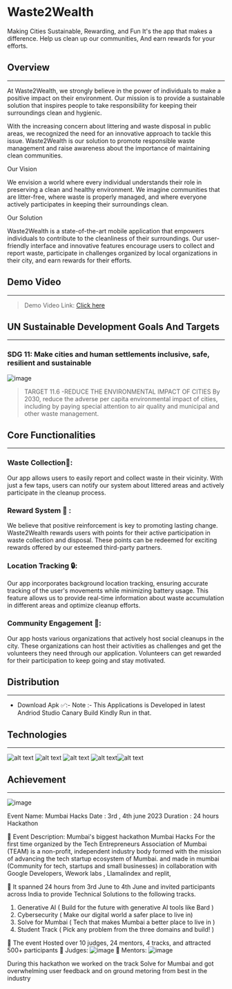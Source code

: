 # Waste2Wealth
Making Cities Sustainable, Rewarding, and Fun 
It's the app that makes a difference. 
Help us clean up our communities, And earn rewards for your efforts.


## Overview
_____________________________________________________________________________________________________________________________________________
At Waste2Wealth, we strongly believe in the power of individuals to make a positive impact on their environment. Our mission is to provide a sustainable solution that inspires people to take responsibility for keeping their surroundings clean and hygienic.

With the increasing concern about littering and waste disposal in public areas, we recognized the need for an innovative approach to tackle this issue. Waste2Wealth is our solution to promote responsible waste management and raise awareness about the importance of maintaining clean communities.

Our Vision

We envision a world where every individual understands their role in preserving a clean and healthy environment. We imagine communities that are litter-free, where waste is properly managed, and where everyone actively participates in keeping their surroundings clean.

Our Solution

Waste2Wealth is a state-of-the-art mobile application that empowers individuals to contribute to the cleanliness of their surroundings. Our user-friendly interface and innovative features encourage users to collect and report waste, participate in challenges organized by local organizations in their city, and earn rewards for their efforts.

## Demo Video
___
> Demo Video Link: [Click here](https://youtu.be/90SDLmkjCcc)

## UN Sustainable Development Goals And Targets
___________________________________________________________________________________________________________________________________________________
### SDG 11: Make cities and human settlements inclusive, safe, resilient and sustainable

![image](https://github.com/teamcentennials/Waste2Wealth/assets/135758555/94c2cfac-c269-49bd-8423-08e4bc2f435d)

> TARGET 11.6 -REDUCE THE ENVIRONMENTAL IMPACT OF CITIES
By 2030, reduce the adverse per capita environmental impact of cities, including by paying special attention to air quality and municipal and other waste management.

## Core Functionalities
___________________________________________________________________________________________________________________________________________________
### Waste Collection🤝:
Our app allows users to easily report and collect waste in their vicinity. With just a few taps, users can notify our system about littered areas and actively participate in the cleanup process.

### Reward System 🎁 :
We believe that positive reinforcement is key to promoting lasting change. Waste2Wealth rewards users with points for their active participation in waste collection and disposal. These points can be redeemed for exciting rewards offered by our esteemed third-party partners.

### Location Tracking 🔒:
Our app incorporates background location tracking, ensuring accurate tracking of the user's movements while minimizing battery usage. This feature allows us to provide real-time information about waste accumulation in different areas and optimize cleanup efforts.

### Community Engagement 🦾:
Our app hosts various organizations that actively host social cleanups in the city. These organizations can host their activities as challenges and get the volunteers they need through our application. Volunteers can get rewarded for their participation to keep going and stay motivated.


## Distribution
______________________________________________________________________________________________________________________________________________________
* Download Apk ✅:- 
Note :- This Applications is Developed in latest Andriod Studio Canary Build Kindly Run in that.

## Technologies
__________________________________________________________________________________________________________________________________________________
![alt text](https://img.shields.io/badge/Kotlin-FFFFFF?style=for-the-badge&logo=Kotlin)  ![alt text](https://img.shields.io/badge/Angular-DD0031?style=for-the-badge&logo=Angular) ![alt text](https://img.shields.io/badge/Firebase-FFFFFF?style=for-the-badge&logo=Firebase) ![alt text](https://img.shields.io/badge/GoogleCloud-FFFFFF?style=for-the-badge&logo=GoogleCloud)![alt text](https://img.shields.io/badge/JetpackCompose-FFFFFF?style=for-the-badge&logo=JetpackCompose)

## Achievement 
___________________________________________________________________________________________________________________________________________________

![image](https://github.com/teamcentennials/Waste2Wealth/assets/135758555/02d9389f-0076-4b8c-955a-1ffc31dba769)

Event Name: Mumbai Hacks
Date : 3rd , 4th june 2023
Duration : 24 hours Hackathon

 Event Description:
Mumbai's biggest hackathon Mumbai Hacks For the first time organized by the Tech Entrepreneurs Association of Mumbai (TEAM) is a non-profit, independent
industry body formed with the mission of advancing the tech startup ecosystem of Mumbai. and
made in mumbai (Community for tech, startups and small businesses) in collaboration with
Google Developers, Wework labs , Llamalindex and replit, 

 It spanned 24 hours from 3rd June to 4th June and invited participants across India to
provide Technical Solutions to the following tracks.
1. Generative AI ( Build for the future with generative AI tools like Bard )
2. Cybersecurity ( Make our digital world a safer place to live in)
3. Solve for Mumbai ( Tech that makes Mumbai a better place to live in )
4. Student Track ( Pick any problem from the three domains and build! )

 The event Hosted over 10 judges, 24 mentors, 4 tracks, and attracted 500+ participants
 Judges:
![image](https://github.com/teamcentennials/Waste2Wealth/assets/95966154/fe24dd3c-e080-4255-a921-8c7f8ad385e0)
 Mentors:
![image](https://github.com/teamcentennials/Waste2Wealth/assets/95966154/be0a6ffc-ba2a-41c8-b792-278ed69a75e6)


During this hackathon we worked on the track Solve for Mumbai and got overwhelming user feedback and on ground metoring from best in the industry 



